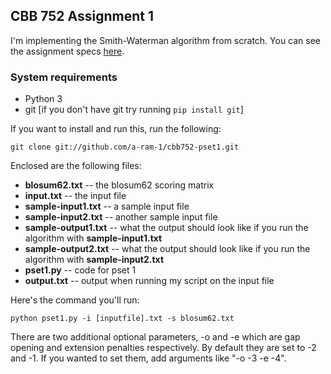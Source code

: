 ## CBB 752 Assignment 1

I'm implementing the Smith-Waterman algorithm from scratch. You can see the assignment specs [here](http://cbb752b21.gersteinlab.org/assignments). 

### System requirements

* Python 3
* git [if you don't have git try running ```pip install git```]


If you want to install and run this, run the following: 

```
git clone git://github.com/a-ram-1/cbb752-pset1.git
```

Enclosed are the following files: 

* **blosum62.txt** -- the blosum62 scoring matrix
* **input.txt** -- the input file
* **sample-input1.txt** -- a sample input file
* **sample-input2.txt** -- another sample input file
* **sample-output1.txt** -- what the output should look like if you run the algorithm with **sample-input1.txt**
* **sample-output2.txt** -- what the output should look like if you run the algorithm with **sample-input2.txt**
* **pset1.py** -- code for pset 1
* **output.txt** -- output when running my script on the input file

Here's the command you'll run: 

```
python pset1.py -i [inputfile].txt -s blosum62.txt 
```

There are two additional optional parameters, -o and -e which are gap opening and extension penalties respectively. By default they are set to -2 and -1. If you wanted to set them, add arguments like "-o -3 -e -4".


